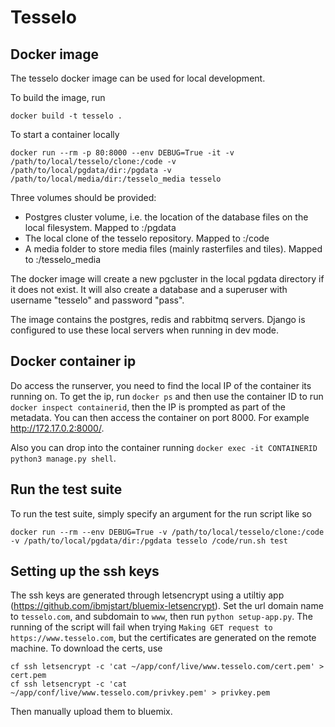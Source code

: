 Tesselo
=======

Docker image
------------

The tesselo docker image can be used for local development. 

To build the image, run

    docker build -t tesselo .

To start a container locally

    docker run --rm -p 80:8000 --env DEBUG=True -it -v /path/to/local/tesselo/clone:/code -v /path/to/local/pgdata/dir:/pgdata -v /path/to/local/media/dir:/tesselo_media tesselo

Three volumes should be provided:

* Postgres cluster volume, i.e. the location of the database files on the local filesystem. Mapped to :/pgdata
* The local clone of the tesselo repository. Mapped to :/code
* A media folder to store media files (mainly rasterfiles and tiles). Mapped to :/tesselo_media

The docker image will create a new pgcluster in the local pgdata directory if
it does not exist. It will also create a database and a superuser with
username "tesselo" and password "pass".

The image contains the postgres, redis and rabbitmq servers. Django is
configured to use these local servers when running in dev mode.

Docker container ip
-------------------
Do access the runserver, you need to find the local IP of the container its running on. To get the ip,
run `docker ps` and then use the container ID to run `docker inspect containerid`, then the IP is prompted
as part of the metadata. You can then access the container on port 8000. For example http://172.17.0.2:8000/.

Also you can drop into the container running `docker exec -it CONTAINERID python3 manage.py shell`.

Run the test suite
------------------
To run the test suite, simply specify an argument for the run script like so

    docker run --rm --env DEBUG=True -v /path/to/local/tesselo/clone:/code -v /path/to/local/pgdata/dir:/pgdata tesselo /code/run.sh test

Setting up the ssh keys
-----------------------
The ssh keys are generated through letsencrypt using a utiltiy app (https://github.com/ibmjstart/bluemix-letsencrypt).
Set the url domain name to ``tesselo.com``, and subdomain to ``www``, then run ``python setup-app.py``.
The running of the script will fail when trying ``Making GET request to https://www.tesselo.com``, but
the certificates are generated on the remote machine. To download the certs, use
    
    cf ssh letsencrypt -c 'cat ~/app/conf/live/www.tesselo.com/cert.pem' > cert.pem
    cf ssh letsencrypt -c 'cat ~/app/conf/live/www.tesselo.com/privkey.pem' > privkey.pem

Then manually upload them to bluemix.
